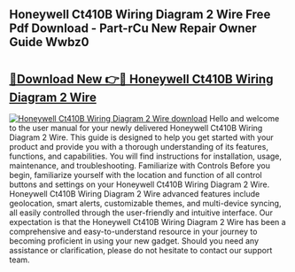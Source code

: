 ## Honeywell Ct410B Wiring Diagram 2 Wire Free Pdf Download - Part-rCu New Repair Owner Guide Wwbz0

# <h2><a href="http://dfmz7rw.blite.top/?on=Honeywell+Ct410B+Wiring+Diagram+2+Wire">🔗Download New 👉🔴 Honeywell Ct410B Wiring Diagram 2 Wire</a></h2>

[![Honeywell Ct410B Wiring Diagram 2 Wire download](https://i.imgur.com/lujVjoI.png)](http://dfmz7rw.blite.top/?on=Honeywell+Ct410B+Wiring+Diagram+2+Wire)
Hello and welcome to the user manual for your newly delivered Honeywell Ct410B Wiring Diagram 2 Wire. This guide is designed to help you get started with your product and provide you with a thorough understanding of its features, functions, and capabilities. You will find instructions for installation, usage, maintenance, and troubleshooting. Familiarize with Controls Before you begin, familiarize yourself with the location and function of all control buttons and settings on your Honeywell Ct410B Wiring Diagram 2 Wire. Honeywell Ct410B Wiring Diagram 2 Wire advanced features include geolocation, smart alerts, customizable themes, and multi-device syncing, all easily controlled through the user-friendly and intuitive interface. Our expectation is that the Honeywell Ct410B Wiring Diagram 2 Wire has been a comprehensive and easy-to-understand resource in your journey to becoming proficient in using your new gadget. Should you need any assistance or clarification, please do not hesitate to contact our support team.
